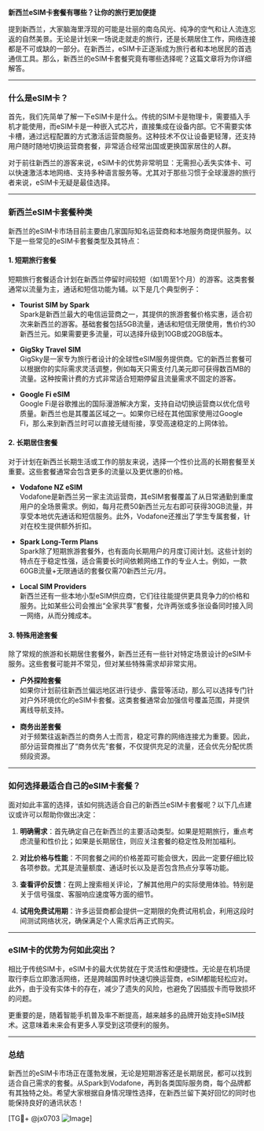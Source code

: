 **新西兰eSIM卡套餐有哪些？让你的旅行更加便捷**

提到新西兰，大家脑海里浮现的可能是壮丽的南岛风光、纯净的空气和让人流连忘返的自然美景。无论是计划来一场说走就走的旅行，还是长期居住工作，网络连接都是不可或缺的一部分。在新西兰，eSIM卡正逐渐成为旅行者和本地居民的首选通信工具。那么，新西兰的eSIM卡套餐究竟有哪些选择呢？这篇文章将为你详细解答。

---

### **什么是eSIM卡？**
首先，我们先简单了解一下eSIM卡是什么。传统的SIM卡是物理卡，需要插入手机才能使用，而eSIM卡是一种嵌入式芯片，直接集成在设备内部。它不需要实体卡槽，通过远程配置的方式激活运营商服务。这种技术不仅让设备更轻薄，还支持用户随时随地切换运营商套餐，非常适合经常出国或更换国家居住的人群。

对于前往新西兰的游客来说，eSIM卡的优势非常明显：无需担心丢失实体卡、可以快速激活本地网络、支持多种语言服务等。尤其对于那些习惯于全球漫游的旅行者来说，eSIM卡无疑是最佳选择。

---

### **新西兰eSIM卡套餐种类**
新西兰的eSIM卡市场目前主要由几家国际知名运营商和本地服务商提供服务。以下是一些常见的eSIM卡套餐类型及其特点：

#### **1. 短期旅行套餐**
短期旅行套餐适合计划在新西兰停留时间较短（如1周至1个月）的游客。这类套餐通常以流量为主，通话和短信功能为辅。以下是几个典型例子：

- **Tourist SIM by Spark**  
  Spark是新西兰最大的电信运营商之一，其提供的旅游套餐价格实惠，适合初次来新西兰的游客。基础套餐包括5GB流量，通话和短信无限使用，售价约30新西兰元。如果需要更多流量，可以选择升级到10GB或20GB版本。

- **GigSky Travel SIM**  
  GigSky是一家专为旅行者设计的全球性eSIM服务提供商。它的新西兰套餐可以根据你的实际需求灵活调整，例如每天只需支付几美元即可获得数百MB的流量。这种按需计费的方式非常适合短期停留且流量需求不固定的游客。

- **Google Fi eSIM**  
  Google Fi是谷歌推出的国际漫游解决方案，支持自动切换运营商以优化信号质量。新西兰也是其覆盖区域之一。如果你已经在其他国家使用过Google Fi，那么来到新西兰时可以直接无缝衔接，享受高速稳定的上网体验。

#### **2. 长期居住套餐**
对于计划在新西兰长期生活或工作的朋友来说，选择一个性价比高的长期套餐至关重要。这些套餐通常会包含更多的流量以及更优惠的价格。

- **Vodafone NZ eSIM**  
  Vodafone是新西兰另一家主流运营商，其eSIM套餐覆盖了从日常通勤到重度用户的全场景需求。例如，每月花费50新西兰元左右即可获得30GB流量，并享受本地优先通话和短信服务。此外，Vodafone还推出了学生专属套餐，针对在校生提供额外折扣。

- **Spark Long-Term Plans**  
  Spark除了短期旅游套餐外，也有面向长期用户的月度订阅计划。这些计划的特点在于稳定性强，适合需要长时间依赖网络工作的专业人士。例如，一款60GB流量+无限通话的套餐仅需70新西兰元/月。

- **Local SIM Providers**  
  新西兰还有一些本地小型eSIM供应商，它们往往能提供更具竞争力的价格和服务。比如某些公司会推出“全家共享”套餐，允许两张或多张设备同时接入同一网络，从而分摊成本。

#### **3. 特殊用途套餐**
除了常规的旅游和长期居住套餐外，新西兰还有一些针对特定场景设计的eSIM卡服务。这些套餐可能并不常见，但对某些特殊需求却非常实用。

- **户外探险套餐**  
  如果你计划前往新西兰偏远地区进行徒步、露营等活动，那么可以选择专门针对户外环境优化的eSIM卡套餐。这类套餐通常会加强信号覆盖范围，并提供离线导航支持。

- **商务出差套餐**  
  对于频繁往返新西兰的商务人士而言，稳定可靠的网络连接尤为重要。因此，部分运营商推出了“商务优先”套餐，不仅提供充足的流量，还会优先分配优质频段资源。

---

### **如何选择最适合自己的eSIM卡套餐？**
面对如此丰富的选择，该如何挑选适合自己的新西兰eSIM卡套餐呢？以下几点建议或许可以帮助你做出决定：

1. **明确需求**：首先确定自己在新西兰的主要活动类型。如果是短期旅行，重点考虑流量和性价比；如果是长期居住，则应关注套餐的稳定性及附加福利。

2. **对比价格与性能**：不同套餐之间的价格差距可能会很大，因此一定要仔细比较各项参数。尤其是流量额度、通话时长以及是否包含热点分享等功能。

3. **查看评价反馈**：在网上搜索相关评论，了解其他用户的实际使用体验。特别是关于信号强度、客服响应速度等方面的细节。

4. **试用免费试用期**：许多运营商都会提供一定期限的免费试用机会，利用这段时间测试网络状况，确保满足个人需求后再正式购买。

---

### **eSIM卡的优势为何如此突出？**
相比于传统SIM卡，eSIM卡的最大优势就在于灵活性和便捷性。无论是在机场提取行李后立即激活网络，还是跨越国界时快速切换运营商，eSIM都能轻松应对。此外，由于没有实体卡的存在，减少了遗失的风险，也避免了因插拔卡而导致损坏的问题。

更重要的是，随着智能手机普及率不断提高，越来越多的品牌开始支持eSIM技术。这意味着未来会有更多人享受到这项便利的服务。

---

### **总结**
新西兰的eSIM卡市场正在蓬勃发展，无论是短期游客还是长期居民，都可以找到适合自己需求的套餐。从Spark到Vodafone，再到各类国际服务商，每个品牌都有其独特之处。希望大家根据自身情况理性选择，在新西兰留下美好回忆的同时也能保持良好的通讯状态！

[TG💪+ @jx0703 ![Image](https://github.com/user-attachments/assets/dbca1d08-cadb-493c-b0ec-ad6f7a83f270)]